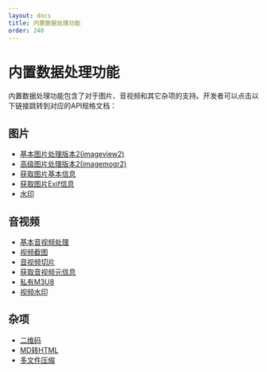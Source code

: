 ```yaml
---
layout: docs
title: 内置数据处理功能
order: 240
---
```

<a id="fop"></a>
# 内置数据处理功能


内置数据处理功能包含了对于图片、音视频和其它杂项的支持。开发者可以点击以下链接跳转到对应的API规格文档：

## 图片

* [基本图片处理版本2(imageview2)](/docs/v6/api/reference/fop/image/imageview2.html)
* [高级图片处理版本2(imagemogr2)](/docs/v6/api/reference/fop/image/imagemogr2.html)
* [获取图片基本信息](/docs/v6/api/reference/fop/image/imageinfo.html)
* [获取图片Exif信息](/docs/v6/api/reference/fop/image/Exif.html)
* [水印](/docs/v6/api/reference/fop/image/watermark.html)

## 音视频

* [基本音视频处理](/docs/v6/api/reference/fop/av/avthumb.html)
* [视频截图](/docs/v6/api/reference/fop/av/vframe.html)
* [音视频切片](/docs/v6/api/reference/fop/av/segtime.html)
* [获取音视频元信息](/docs/v6/api/reference/fop/av/avinfo.html)
* [私有M3U8](/docs/v6/api/reference/fop/av/pm3u8.html)
* [视频水印](/docs/v6/api/reference/fop/av/video-watermark.html)

## 杂项

* [二维码](/docs/v6/api/reference/fop/qrcode.html)
* [MD转HTML](/docs/v6/api/reference/fop/md2html.html)
* [多文件压缩](/docs/v6/api/reference/fop/mkzip.html)
